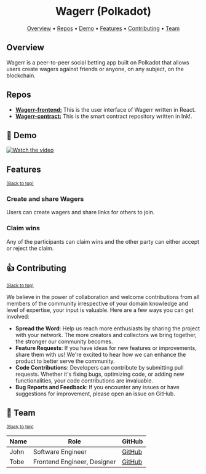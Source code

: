 <h1 align="center">
  Wagerr (Polkadot)
</h1>

<p align="center">
  <a href="#-overview">Overview</a> •
  <a href="#-repos">Repos</a> •
    <a href="#-demo">Demo</a> •
    <a href="#-features">Features</a> •
    <a href="#-contributing">Contributing</a> •
    <a href="#-team">Team</a>
</p>

## Overview

Wagerr is a peer-to-peer social betting app built on Polkadot that allows users create wagers against friends or anyone, on any subject, on the blockchain.

## Repos
- **[Wagerr-frontend:](https://github.com/Tobe0504/wager-project)** This is the user interface of Wagerr written in React.
- **[Wagerr-contract:](https://github.com/johnkayode/wagerr)** This is the smart contract repository written in Ink!.

## 🎥 Demo
[![Watch the video](https://i9.ytimg.com/vi/rBBk0K29X9c/mq1.jpg)](https://youtu.be/rBBk0K29X9c?si=GGu6tGFuhGlkeNd6)


## Features
<sup>[(Back to top)](#------------------------)</sup>

### Create and share Wagers

Users can create wagers and share links for others to join.

### Claim wins

Any of the participants can claim wins and the other party can either accept or reject the claim.


## 👍 Contributing

<sup>[(Back to top)](#------------------------)</sup>

We believe in the power of collaboration and welcome contributions from all members of the community irrespective of your domain knowledge and level of expertise,
your input is valuable.
Here are a few ways you can get involved:

- **Spread the Word**: Help us reach more enthusiasts by sharing the project with your network. The more creators and collectors we bring together, the stronger our community becomes.
- **Feature Requests**: If you have ideas for new features or improvements, share them with us! We're excited to hear how we can enhance the product to better serve the community.
- **Code Contributions**: Developers can contribute by submitting pull requests. Whether it's fixing bugs, optimizing code, or adding new functionalities, your code contributions are invaluable.
- **Bug Reports and Feedback**: If you encounter any issues or have suggestions for improvement, please open an issue on GitHub.

## 👥 Team

<sup>[(Back to top)](#------------------------)</sup>

| **Name**          | **Role**                                   | **GitHub**                                    |
| ----------------- | ------------------------------------------ | --------------------------------------------- |
| John              | Software Engineer                          | [GitHub](https://github.com/johnkayode)       |
| Tobe              | Frontend Engineer, Designer                | [GitHub](https://github.com/tobe0504)         |
